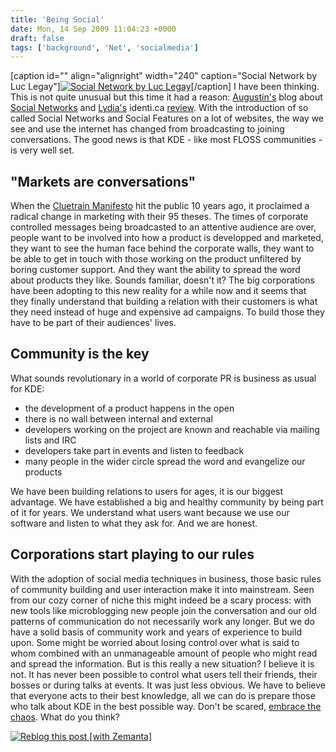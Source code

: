 ```yaml
---
title: 'Being Social'
date: Mon, 14 Sep 2009 11:04:23 +0000
draft: false
tags: ['background', 'Net', 'socialmedia']
---
```


\[caption id="" align="alignright" width="240" caption="Social Network by Luc Legay"\][![Social Network by Luc Legay](http://farm3.static.flickr.com/2227/1824234195_e6b913c563_m.jpg "Social Network")](http://www.flickr.com/photos/luc/1824234195/)\[/caption\] I have been thinking. This is not quite unusual but this time it had a reason: [Augustín's](http://toscalix.blogspot.com/) blog about [Social Networks](http://toscalix.blogspot.com/2009/09/social-networks-new-challenge-and-new.html) and [Lydia's](http://blog.lydiapintscher.de/) identi.ca [review](http://blog.lydiapintscher.de/2009/09/13/identi-ca-got-it-right/). With the introduction of so called Social Networks and Social Features on a lot of websites, the way we see and use the internet has changed from broadcasting to joining conversations. The good news is that KDE - like most FLOSS communities - is very well set.

"Markets are conversations"
---------------------------

When the [Cluetrain Manifesto](http://www.cluetrain.com/) hit the public 10 years ago, it proclaimed a radical change in marketing with their 95 theses. The times of corporate controlled messages being broadcasted to an attentive audience are over, people want to be involved into how a product is developped and marketed, they want to see the human face behind the corporate walls, they want to be able to get in touch with those working on the product unfiltered by boring customer support. And they want the ability to spread the word about products they like. Sounds familiar, doesn't it? The big corporations have been adopting to this new reality for a while now and it seems that they finally understand that building a relation with their customers is what they need instead of huge and expensive ad campaigns. To build those they have to be part of their audiences' lives.

Community is the key
--------------------

What sounds revolutionary in a world of corporate PR is business as usual for KDE:

*   the development of a product happens in the open
*   there is no wall between internal and external
*   developers working on the project are known and reachable via mailing lists and IRC
*   developers take part in events and listen to feedback
*   many people in the wider circle spread the word and evangelize our products

We have been building relations to users for ages, it is our biggest advantage. We have established a big and healthy community by being part of it for years. We understand what users want because we use our software and listen to what they ask for. And we are honest.

Corporations start playing to our rules
---------------------------------------

With the adoption of social media techniques in business, those basic rules of community building and user interaction make it into mainstream. Seen from our cozy corner of niche this might indeed be a scary process: with new tools like microblogging new people join the conversation and our old patterns of communication do not necessarily work any longer. But we do have a solid basis of community work and years of experience to build upon. Some might be worried about losing control over what is said to whom combined with an unmanageable amount of people who might read and spread the information. But is this really a new situation? I believe it is not. It has never been possible to control what users tell their friends, their bosses or during talks at events. It was just less obvious. We have to believe that everyone acts to their best knowledge, all we can do is prepare those who talk about KDE in the best possible way. Don't be scared, [embrace the chaos](http://www.thewhuffiefactor.com/). What do you think?

[![Reblog this post [with Zemanta]](http://img.zemanta.com/reblog_e.png?x-id=c4a7d222-2b64-4bca-8f6a-15b0fcd815e1)](http://reblog.zemanta.com/zemified/c4a7d222-2b64-4bca-8f6a-15b0fcd815e1/ "Reblog this post [with Zemanta]")